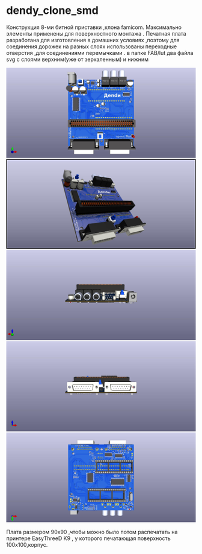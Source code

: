 # dendy_clone_smd
Конструкция 8-ми битной приставки ,клона famicom. Максимально элементы применены для поверхностного монтажа . Печатная плата разработана для изготовления в домашних условиях ,поэтому для соединения дорожек на разных слоях использованы переходные отверстия ,для соединениями перемычками .  в папке FAB/lut два файла svg  с слоями верхним(уже от зеркаленным) и нижним  

![rev.1_1](rev.1/FAB/pic/rev.1_1.jpg)
![rev.1_2](rev.1/FAB/pic/rev.1_2.jpg)
![rev.1_3](rev.1/FAB/pic/rev.1_3.jpg)
![rev.1_4](rev.1/FAB/pic/rev.1_4.jpg)
![rev.1_5](rev.1/FAB/pic/rev.1_5.jpg)

Плата размером 90х90 ,чтобы можно было потом распечатать на принтере EasyThreeD K9 , у которого печатающая поверхность  100х100,корпус.

